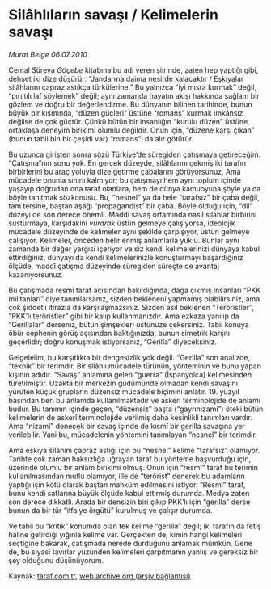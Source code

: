 # Silâhlıların savaşı / Kelimelerin savaşı 

*Murat Belge 06.07.2010*

<div class="yazi"><p>Cemal Süreya <i>Göçebe</i> kitabına bu adı veren şiirinde, zaten hep yaptığı gibi, dehşet iki dize düşürür: “Jandarma daima nesirde kalacaktır / Eşkıyalar silâhlarını çapraz astıkça türkülerine.” Bu yalnızca “iyi mısra kurmak” değil, “pırıltılı laf söylemek” değil; aynı zamanda hayatın akışı hakkında sağlam bir gözlem ve doğru bir değerlendirme. Bu dünyanın bilinen tarihinde, bunun büyük bir kısmında, “düzen güçleri” üstüne “romans” kurmak imkânsız değilse de çok güçtür. Çünkü bütün bir insanlığın “kurulu düzen” üstüne ortaklaşa deneyim birikimi olumlu değildir. Onun için, “düzene karşı çıkan” (bunun tabii bin bir çeşidi var) “romans”ı da alır götürür. </p>
<p>Bu uzunca girişten sonra sözü Türkiye’de süregiden çatışmaya getireceğim. “Çatışma”nın sonu yok. En gerçek düzeyde, silâhlarını çekmiş iki tarafın birbirlerini bu araç yoluyla dize getirme çabalarını görüyorsunuz. Ama mücadele onunla sınırlı kalmıyor; bu çatışmayı hem aynı toplum içinde yaşayıp doğrudan ona taraf olanlara, hem de dünya kamuoyuna şöyle ya da böyle tanıtmak sözkonusu. Bu, “nesnel” ya da hele “tarafsız” bir çaba değil, tam tersine, baştan aşağı “propagandist” bir çaba. Böyle olduğu için, “dil” düzeyi de son derece önemli. Maddî savaş ortamında nasıl silahlar birbirini susturmaya, karşıdakini <i>vurarak</i> üstün gelmeye çalışıyorsa, ideolojik mücadele düzeyinde de kelimeler aynı şekilde çarpışıyor, üstün gelmeye çalışıyor. Kelimeler, önceden belirlenmiş anlamlarla yüklü. Bunlar aynı zamanda bir değer yargısı içeriyor ve siz kendi kelimelerinizi dünyaya kabul ettirdiğiniz, dünyayı da kendi kelimelerinizle konuşturmayı başardığınız ölçüde, maddî çatışma düzeyinde süregiden süreçte de avantaj kazanıyorsunuz. </p>
<p>Bu çatışmada resmî taraf açısından bakıldığında, dağa çıkmış insanları “PKK militanları” diye tanımlarsanız, sizden bekleneni yapmamış olabilirsiniz, ama çok şiddetli itirazla da karşılaşmazsınız. Sizden asıl beklenen “Teröristler”, “PKK’lı teröristler” gibi bir kalıp kullanmanızdır. Ama ezkaza yanılıp da “Gerillalar” derseniz, bütün şimşekleri üstünüze çekersiniz. Tabii konuya öbür cephenin görüş açısından baktığınızda, bunun simetrik karşıtı geçerlidir; doğru konuşmak istiyorsanız, “Gerilla” diyeceksiniz. </p>
<p>Gelgelelim, bu karşıtlıkta bir dengesizlik yok değil. “Gerilla” son analizde, “teknik” bir terimdir. Bir silâhlı mücadele türünün, yönteminin ve bunu yapan kişinin adıdır. “Savaş” anlamına gelen “guerra” (İspanyolca) kelimesinden türetilmiştir. Uzakta bir merkezin güdümünde olmadan kendi savaşını yürüten küçük grupların düzensiz mücadele biçimini anlatır. 19. yüzyıl başından beri bu anlamda kullanılmaktadır ve askerî terminolojide de anlamı budur. Bu tanımın içinde geçen, “düzensiz” başta (“gayrınizami”) öteki bütün kelimelerin de askerî terminolojide verilmiş daha kesinlikli tanımları vardır. Ama “nizamî” denecek bir savaş içinde de kısmî bir gerilla savaşına yer verilebilir. Yani bu, mücadelenin yöntemini tanımlayan “nesnel” bir terimdir. </p>
<p>Ama eşkıya silâhını çapraz astığı için bu “nesnel” kelime “tarafsız” olamıyor. Tarihte çok zaman haksızlığa uğrayan taraf bu yönteme başvurduğu için, üzerinde olumlu bir anlam birikimi olmuş. Onun için “resmî” taraf bu terimin kullanılmasından mutlu olamıyor, ille de “terörist” denerek bu adamların yaptığı işin kötü olarak baştan mahkûm edilmesini istiyor. “Resmî” taraf, bunu kendi saflarına büyük ölçüde kabul ettirmiş durumda. Medya zaten son derece dikkatli. Arada bir densizin biri çıkıp PKK’lı için “gerilla” derse bunun da bir tür “itfaiye örgütü” kurulmuş ve çalışır durumda. </p>
<p>Ve tabii bu “kritik” konumda olan tek kelime “gerilla” değil; iki tarafın da fetiş haline getirdiği yığınla kelime var. Gerçekten de, kimin hangi kelimeleri seçtiğine bakarak, çatışmada nerede durduğunu anlamak mümkün. Gene de, bu siyasî tavırlar yüzünden kelimeleri çarpıtmanın yanlış ve gereksiz bir şey olduğunu düşünüyorum.</p></div>

Kaynak: [taraf.com.tr](http://www.taraf.com.tr:80/murat-belge/makale-silahlilarin-savasi-kelimelerin-savasi.htm), [web.archive.org (arşiv bağlantısı)](http://web.archive.org/web/20100709015150/http://www.taraf.com.tr:80/murat-belge/makale-silahlilarin-savasi-kelimelerin-savasi.htm)
